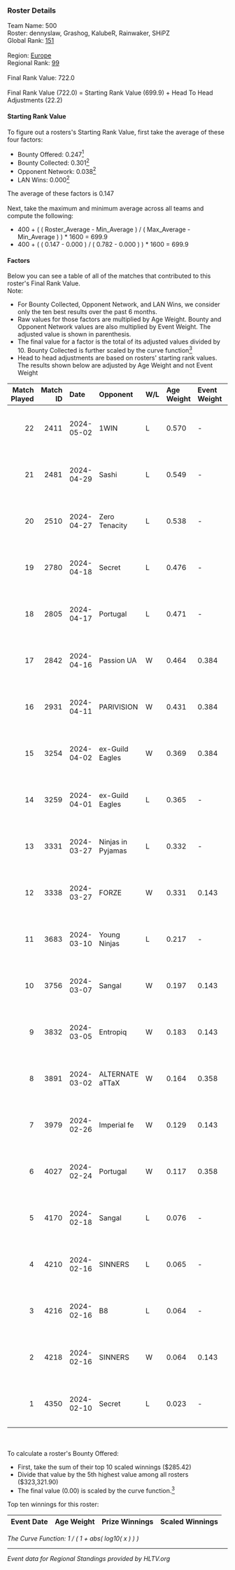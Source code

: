 ### Roster Details<br />
Team Name: 500<br />
Roster: dennyslaw, Grashog, KalubeR, Rainwaker, SHiPZ<br />
Global Rank: [151](../standings_global.md)<br />
<br />
Region: [Europe]( ../standings_europe.md)<br />
Regional Rank: [99]( ../standings_europe.md)<br />
<br />
Final Rank Value:  722.0<br />
<br />
Final Rank Value (722.0) = Starting Rank Value (699.9) + Head To Head Adjustments (22.2)<br />

#### Starting Rank Value<br />
To figure out a rosters's Starting Rank Value, first take the average of these four factors:<br />
- Bounty Offered: 0.247[<sup>1</sup>](#table2)
- Bounty Collected: 0.301[<sup>2</sup>](#table1)
- Opponent Network: 0.038[<sup>2</sup>](#table1)
- LAN Wins: 0.000[<sup>2</sup>](#table1)

The average of these factors is 0.147<br />
<br />
Next, take the maximum and minimum average across all teams and compute the following:<br />
- 400 + ( ( Roster_Average - Min_Average ) / ( Max_Average - Min_Average ) ) * 1600 = 699.9
- 400 + ( ( 0.147 - 0.000 ) / ( 0.782 - 0.000 ) ) * 1600 = 699.9


#### Factors<br />
Below you can see a table of all of the matches that contributed to this roster's Final Rank Value.<br />
Note:<br />

- For Bounty Collected, Opponent Network, and LAN Wins, we consider only the ten best results over the past 6 months.
- Raw values for those factors are multiplied by Age Weight. Bounty and Opponent Network values are also multiplied by Event Weight. The adjusted value is shown in parenthesis.
- The final value for a factor is the total of its adjusted values divided by 10. Bounty Collected is further scaled by the curve function[<sup>3</sup>](#curveFunction)
- Head to head adjustments are based on rosters' starting rank values. The results shown below are adjusted by Age Weight and not Event Weight
<span id="table1"></span><br />


| Match Played | Match ID | Date       | Opponent          | W/L | Age Weight | Event Weight | Bounty Collected | Opponent Network | LAN Wins  | H2H Adj. | Roster                                        |
| -: | -: | :- | :- | :- | :- | :- | :- | :- | :- | -: | :- |
|           22 |     2411 | 2024-05-02 | 1WIN              | L   | 0.570      | -            | -                | -                | -         |    -4.21 | dennyslaw, Grashog, KalubeR, Rainwaker, SHiPZ |
|           21 |     2481 | 2024-04-29 | Sashi             | L   | 0.549      | -            | -                | -                | -         |    -1.31 | dennyslaw, Grashog, Rainwaker, REDSTAR, SHiPZ |
|           20 |     2510 | 2024-04-27 | Zero Tenacity     | L   | 0.538      | -            | -                | -                | -         |    -2.33 | dennyslaw, Grashog, Rainwaker, REDSTAR, SHiPZ |
|           19 |     2780 | 2024-04-18 | Secret            | L   | 0.476      | -            | -                | -                | -         |   -11.20 | dennyslaw, Grashog, Rainwaker, REDSTAR, SHiPZ |
|           18 |     2805 | 2024-04-17 | Portugal          | L   | 0.471      | -            | -                | -                | -         |    -8.61 | dennyslaw, Grashog, Rainwaker, REDSTAR, SHiPZ |
|           17 |     2842 | 2024-04-16 | Passion UA        | W   | 0.464      | 0.384        | 0.172 (0.031)    | 1.000 (0.178)    | 0 (0.000) |    12.40 | dennyslaw, Grashog, Rainwaker, REDSTAR, SHiPZ |
|           16 |     2931 | 2024-04-11 | PARIVISION        | W   | 0.431      | 0.384        | 0.017 (0.003)    | 0.534 (0.088)    | 0 (0.000) |    11.92 | dennyslaw, Grashog, Rainwaker, REDSTAR, SHiPZ |
|           15 |     3254 | 2024-04-02 | ex-Guild Eagles   | W   | 0.369      | 0.384        | 0.007 (0.001)    | 0.218 (0.031)    | 0 (0.000) |     7.24 | dennyslaw, Grashog, Rainwaker, REDSTAR, SHiPZ |
|           14 |     3259 | 2024-04-01 | ex-Guild Eagles   | L   | 0.365      | -            | -                | -                | -         |    -4.41 | dennyslaw, Grashog, Rainwaker, REDSTAR, SHiPZ |
|           13 |     3331 | 2024-03-27 | Ninjas in Pyjamas | L   | 0.332      | -            | -                | -                | -         |    -0.05 | dennyslaw, Grashog, Rainwaker, REDSTAR, SHiPZ |
|           12 |     3338 | 2024-03-27 | FORZE             | W   | 0.331      | 0.143        | 0.058 (0.003)    | 0.175 (0.008)    | 0 (0.000) |     7.96 | dennyslaw, Grashog, Rainwaker, REDSTAR, SHiPZ |
|           11 |     3683 | 2024-03-10 | Young Ninjas      | L   | 0.217      | -            | -                | -                | -         |    -3.00 | dennyslaw, Grashog, Rainwaker, REDSTAR, SHiPZ |
|           10 |     3756 | 2024-03-07 | Sangal            | W   | 0.197      | 0.143        | 0.219 (0.006)    | 0.861 (0.024)    | 0 (0.000) |     5.72 | dennyslaw, Grashog, Rainwaker, REDSTAR, SHiPZ |
|            9 |     3832 | 2024-03-05 | Entropiq          | W   | 0.183      | 0.143        | 0.000 (0.000)    | 0.037 (0.001)    | 0 (0.000) |     1.70 | dennyslaw, Grashog, Rainwaker, REDSTAR, SHiPZ |
|            8 |     3891 | 2024-03-02 | ALTERNATE aTTaX   | W   | 0.164      | 0.358        | 0.031 (0.002)    | 0.560 (0.033)    | 0 (0.000) |     4.25 | dennyslaw, Grashog, Rainwaker, REDSTAR, SHiPZ |
|            7 |     3979 | 2024-02-26 | Imperial fe       | W   | 0.129      | 0.143        | 0.128 (0.002)    | 0.299 (0.006)    | 0 (0.000) |     3.53 | dennyslaw, Grashog, Rainwaker, REDSTAR, SHiPZ |
|            6 |     4027 | 2024-02-24 | Portugal          | W   | 0.117      | 0.358        | 0.003 (0.000)    | 0.120 (0.005)    | 0 (0.000) |     1.76 | dennyslaw, Grashog, Rainwaker, REDSTAR, SHiPZ |
|            5 |     4170 | 2024-02-18 | Sangal            | L   | 0.076      | -            | -                | -                | -         |    -0.17 | dennyslaw, Patrick, Rainwaker, REDSTAR, SHiPZ |
|            4 |     4210 | 2024-02-16 | SINNERS           | L   | 0.065      | -            | -                | -                | -         |    -0.16 | dennyslaw, Patrick, Rainwaker, REDSTAR, SHiPZ |
|            3 |     4216 | 2024-02-16 | B8                | L   | 0.064      | -            | -                | -                | -         |    -0.21 | dennyslaw, Patrick, Rainwaker, REDSTAR, SHiPZ |
|            2 |     4218 | 2024-02-16 | SINNERS           | W   | 0.064      | 0.143        | 0.037 (0.000)    | 0.797 (0.007)    | 0 (0.000) |     1.85 | dennyslaw, Patrick, Rainwaker, REDSTAR, SHiPZ |
|            1 |     4350 | 2024-02-10 | Secret            | L   | 0.023      | -            | -                | -                | -         |    -0.52 | dennyslaw, Patrick, Rainwaker, REDSTAR, SHiPZ |

<br />
<span id="table2"></span><br />
To calculate a roster's Bounty Offered:<br />

- First, take the sum of their top 10 scaled winnings ($285.42)
- Divide that value by the 5th highest value among all rosters ($323,321.90)
- The final value (0.00) is scaled by the curve function.[<sup>3</sup>](#curveFunction)

Top ten winnings for this roster:<br />

| Event Date | Age Weight | Prize Winnings | Scaled Winnings |
| :- | -: | :- | :- |


<span id="curveFunction"></span>_The Curve Function: 1 / ( 1 + abs( log10( x ) ) )_<br />

---
_Event data for Regional Standings provided by HLTV.org_<br />
